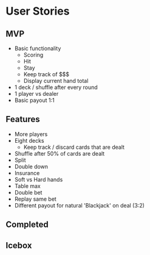 # User Stories

## MVP

* Basic functionality
  * Scoring
  * Hit
  * Stay
  * Keep track of $$$
  * Display current hand total
* 1 deck / shuffle after every round
* 1 player vs dealer
* Basic payout 1:1


## Features

* More players
* Eight decks
  * Keep track / discard cards that are dealt
* Shuffle after 50% of cards are dealt
* Split
* Double down
* Insurance
* Soft vs Hard hands
* Table max
* Double bet
* Replay same bet
* Different payout for natural 'Blackjack' on deal (3:2)

## Completed


## Icebox
